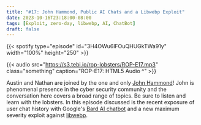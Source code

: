 ```yaml
---
title: "#17: John Hammond, Public AI Chats and a Libwebp Exploit"
date: 2023-10-16T23:18:00-08:00
tags: [Exploit, zero-day, libwebp, AI, ChatBot]
draft: false
---
```


{{< spotify type="episode" id="3H4OWu6lFOuQHUGkTWa91y" width="100%" height="250" >}}

{{< audio src="https://s3.tebi.io/rop-lobsters/ROP-E17.mp3" class="something" caption="ROP-E17: HTML5 Audio ^" >}}

Austin and Nathan are joined by the one and only [⁠John Hammond](https://www.youtube.com/@_JohnHammond)⁠!
John is phenomenal presence in the cyber security community and the conversation here covers a broad range of topics. Be sure to listen and learn with the lobsters. 
In this episode discussed is the recent exposure of user chat history with Google's [⁠Bard AI chatbot](https://www.hackread.com/google-indexed-bard-ai-user-chats-search-results/)
and a new maximum severity exploit ⁠against [libwebp](https://www.bleepingcomputer.com/news/security/google-assigns-new-maximum-rated-cve-to-libwebp-bug-exploited-in-attacks)⁠.
